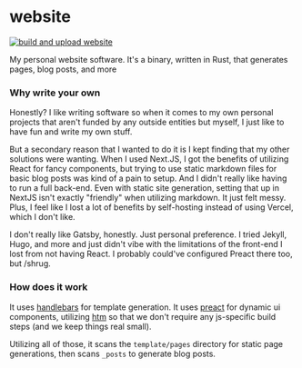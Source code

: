 # website

[![build and upload website](https://github.com/sneakycrow/website/actions/workflows/deploy.yml/badge.svg)](https://github.com/sneakycrow/website/actions/workflows/deploy.yml)

My personal website software. It's a binary, written in Rust, that generates pages, blog posts, and more

### Why write your own

Honestly? I like writing software so when it comes to my own personal projects that aren't funded by any outside
entities but myself, I just like to have fun and write my own stuff.

But a secondary reason that I wanted to do it is I kept finding that my other solutions were wanting. When I used
Next.JS, I got the benefits of utilizing React for fancy components, but trying to use static markdown files for basic blog posts was kind of a 
pain to setup. And I didn't really like having to run a full back-end. Even with static site generation, setting that up in
NextJS isn't exactly "friendly" when utilizing markdown. It just felt messy. Plus, I feel like I lost a lot of benefits by 
self-hosting instead of using Vercel, which I don't like.

I don't really like Gatsby, honestly. Just personal preference. I tried Jekyll, Hugo, and more and just didn't vibe with
the limitations of the front-end I lost from not having React. I probably could've configured Preact there too, but
/shrug.

### How does it work

It uses [handlebars](https://docs.rs/handlebars/latest/handlebars/) for template generation.
It uses [preact](https://preactjs.com/) for dynamic ui components, utilizing [htm](https://github.com/developit/htm) so
that we don't require any js-specific build steps (and we keep things real small).

Utilizing all of those, it scans the `template/pages` directory for static page generations, then scans `_posts` to
generate blog posts.
